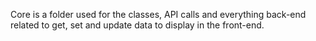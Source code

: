 Core is a folder used for the classes, API calls and everything back-end related to get, set and update data to display in the front-end.
